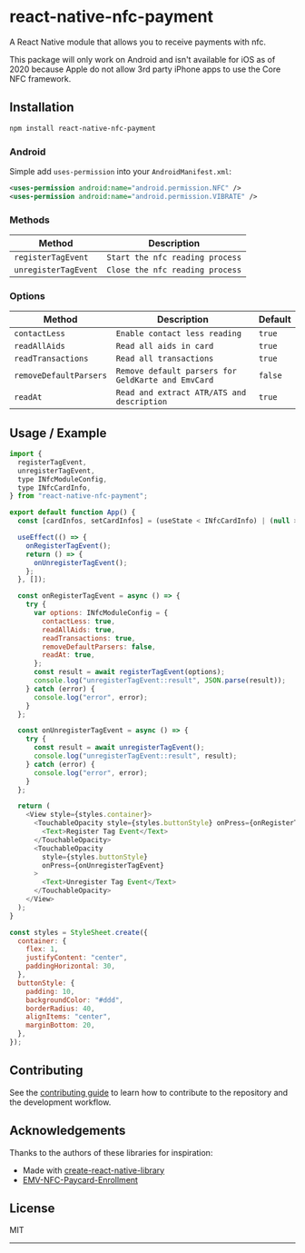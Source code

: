 # react-native-nfc-payment

A React Native module that allows you to receive payments with nfc.

This package will only work on Android and isn't available for iOS as of 2020 because Apple do not allow 3rd party iPhone apps to use the Core NFC framework.

## Installation

```sh
npm install react-native-nfc-payment
```

### Android

Simple add `uses-permission` into your `AndroidManifest.xml`:

```xml
<uses-permission android:name="android.permission.NFC" />
<uses-permission android:name="android.permission.VIBRATE" />
```

### Methods

| Method               | Description                     |
| -------------------- | ------------------------------- |
| `registerTagEvent`   | `Start the nfc reading process` |
| `unregisterTagEvent` | `Close the nfc reading process` |

### Options

| Method                 | Description                                        | Default |
| ---------------------- | -------------------------------------------------- | ------- |
| `contactLess`          | `Enable contact less reading`                      | `true`  |
| `readAllAids`          | `Read all aids in card`                            | `true`  |
| `readTransactions`     | `Read all transactions`                            | `true`  |
| `removeDefaultParsers` | `Remove default parsers for GeldKarte and EmvCard` | `false`  |
| `readAt`               | `Read and extract ATR/ATS and description`         | `true`  |

## Usage / Example

```javascript
import {
  registerTagEvent,
  unregisterTagEvent,
  type INfcModuleConfig,
  type INfcCardInfo,
} from "react-native-nfc-payment";

export default function App() {
  const [cardInfos, setCardInfos] = (useState < INfcCardInfo) | (null > null);

  useEffect(() => {
    onRegisterTagEvent();
    return () => {
      onUnregisterTagEvent();
    };
  }, []);

  const onRegisterTagEvent = async () => {
    try {
      var options: INfcModuleConfig = {
        contactLess: true,
        readAllAids: true,
        readTransactions: true,
        removeDefaultParsers: false,
        readAt: true,
      };
      const result = await registerTagEvent(options);
      console.log("unregisterTagEvent::result", JSON.parse(result));
    } catch (error) {
      console.log("error", error);
    }
  };

  const onUnregisterTagEvent = async () => {
    try {
      const result = await unregisterTagEvent();
      console.log("unregisterTagEvent::result", result);
    } catch (error) {
      console.log("error", error);
    }
  };

  return (
    <View style={styles.container}>
      <TouchableOpacity style={styles.buttonStyle} onPress={onRegisterTagEvent}>
        <Text>Register Tag Event</Text>
      </TouchableOpacity>
      <TouchableOpacity
        style={styles.buttonStyle}
        onPress={onUnregisterTagEvent}
      >
        <Text>Unregister Tag Event</Text>
      </TouchableOpacity>
    </View>
  );
}

const styles = StyleSheet.create({
  container: {
    flex: 1,
    justifyContent: "center",
    paddingHorizontal: 30,
  },
  buttonStyle: {
    padding: 10,
    backgroundColor: "#ddd",
    borderRadius: 40,
    alignItems: "center",
    marginBottom: 20,
  },
});
```

## Contributing

See the [contributing guide](CONTRIBUTING.md) to learn how to contribute to the repository and the development workflow.

## Acknowledgements
Thanks to the authors of these libraries for inspiration:



- Made with [create-react-native-library](https://github.com/callstack/react-native-builder-bob)
- [EMV-NFC-Paycard-Enrollment](https://github.com/devnied/EMV-NFC-Paycard-Enrollment)


## License

MIT

---

